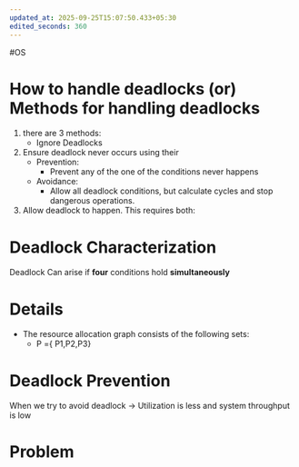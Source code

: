 ```yaml
---
updated_at: 2025-09-25T15:07:50.433+05:30
edited_seconds: 360
---
```

#OS 
# How to handle deadlocks (or) Methods for handling deadlocks
1) there are 3 methods:
	- Ignore Deadlocks
2) Ensure deadlock never occurs using their
	- Prevention:
		- Prevent any of the one of the conditions never happens
	- Avoidance:
		- Allow all deadlock conditions, but calculate cycles and stop dangerous operations.
3) Allow deadlock to happen. This requires both:


# Deadlock Characterization
Deadlock Can arise if __four__ conditions hold **simultaneously**


# Details 
- The resource allocation graph consists of the following sets:
	- P ={ P1,P2,P3} 
# Deadlock Prevention
When we try to avoid deadlock -> Utilization is less and system throughput is low




# Problem
### 